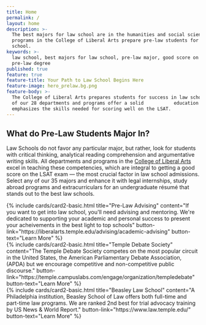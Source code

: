 ```yaml
---
title: Home
permalink: /
layout: home
description: >-
  The best majors for law school are in the humanities and social sciences. All
  programs in the College of Liberal Arts prepare pre-law students for law
  school. 
keywords: >-
  law school, best majors for law school, pre-law major, good score on lsat,
  pre-law degree
published: true
feature: true
feature-title: Your Path to Law School Begins Here
feature-image: hero_prelaw.bg.png
feature-body: >-
  The College of Liberal Arts prepares students for success in law school. All
  of our 28 departments and programs offer a solid           education that
  emphasizes the skills needed for scoring well on the LSAT.
---
```


## What do Pre-Law Students Major In?
Law Schools do not favor any particular major, but rather, look for students with critical thinking, analytical reading comprehension and argumentative writing skills. All departments and programs in the [College of Liberal Arts](https://liberalarts.temple.edu/) excel in teaching these competencies, which are integral to getting a good score on the LSAT exam — the most crucial factor in law school admissions. Select any of our 35 majors and enhance it with legal internships, study abroad programs and extracurriculars for an undergraduate résumé that stands out to the best law schools. 

<div class="row row-wide">
  <div class="col m12 l4">{% include cards/card2-basic.html
    title="Pre-Law Advising"
    content="If you want to get into law school, you'll need advising and mentoring. We're dedicated to supporting your academic and personal success to present your acheivements in the best light to top schools"
    button-link="https://liberalarts.temple.edu/advising/academic-advising"
    button-text="Learn More" %}
  </div>
  <div class="col m12 l4">{% include cards/card2-basic.html
    title="Temple Debate Society"
    content="The Temple Debate Society competes on the most popular circuit in the United States, the American Parliamentary Debate Association, (APDA) but we encourage competitive and non-competitive public discourse."
    button-link="https://temple.campuslabs.com/engage/organization/templedebate"
    button-text="Learn More" %}
    </div>
    <div class="col m12 l4">{% include cards/card2-basic.html
      title="Beasley Law School"
      content="A Philadelphia institution, Beasley School of Law offers both full-time and part-time law programs. We are ranked 2nd best for trial advocacy training by US News & World Report."
      button-link="https://www.law.temple.edu/"
      button-text="Learn More" %}
    </div>
</div>
